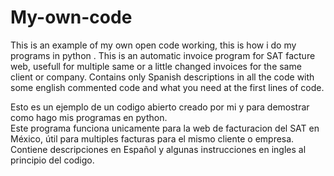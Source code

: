 # My-own-code
This is an example of my own open code working, this is how i do my programs in python .
This is an automatic invoice program for SAT facture web, usefull for multiple same or a little changed invoices for the same client or company.
Contains only Spanish descriptions in all the code with some english commented code and what you need at the first lines of code.

Esto es un ejemplo de un codigo abierto creado por mi y para demostrar como hago mis programas en python.  
Este programa funciona unicamente para la web de facturacion del SAT en México, útil para multiples facturas para el mismo cliente o empresa.
Contiene descripciones en Español y algunas instrucciones en ingles al principio del codigo.
